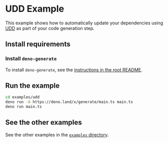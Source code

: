 # UDD Example

This example shows how to automatically update your dependencies using
[UDD](https://github.com/hayd/deno-udd#readme) as part of your code generation
step.

## Install requirements

### Install `deno-generate`

To install `deno-generate`, see the
[instructions in the root README](../../README.md#install).

## Run the example

```sh
cd examples/udd
deno run -A https://deno.land/x/generate/main.ts main.ts
deno run main.ts
```

## See the other examples

See the other examples in the [`examples` directory](../../).
